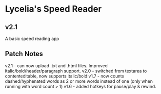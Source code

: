 # Lycelia's Speed Reader
## v2.1
A basic speed reading app

## Patch Notes
v2.1 - can now upload .txt and .html files. Improved italic/bold/header/paragraph support.
v2.0 - switched from textarea to contenteditable, now supports italic/bold
v1.7 - now counts dashed/hyphenated words as 2 or more words instead of one (only when running with word count > 1)
v1.6 - added hotkeys for pause/play & rewind.
